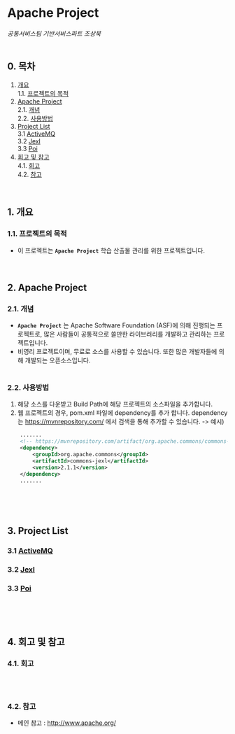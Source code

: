 # Apache Project
###### 공통서비스팀 기반서비스파트 조상묵 <br><br>

## 0. 목차
1. [개요](#1-개요)<br>
    1.1. [프로젝트의 목적](#11-프로젝트의-목적)<br>
2. [Apache Project](#2-Apache-Project)<br>
    2.1. [개념](#21-개념)<br>
    2.2. [사용방법](#22-사용방법)<br>
3. [Project List](#3-Project-List)<br>
    3.1 [ActiveMQ](#31-ActiveMQ)<br>
    3.2 [Jexl](#32-Jexl)<br>
    3.3 [Poi](#33-Poi)<br>
4. [회고 및 참고](#4-회고-및-참고)<br>
    4.1. [회고](#41-회고)<br>
    4.2. [참고](#42-참고)<br>
<br>

## 1. 개요
### 1.1. 프로젝트의 목적
- 이 프로젝트는 **`Apache Project`** 학습 산출물 관리를 위한 프로젝트입니다.
<br><br><br>

## 2. Apache Project
### 2.1. 개념
- **`Apache Project`** 는 Apache Software Foundation (ASF)에 의해 진행되는 프로젝트로, 많은 사람들이 공통적으로 쓸만한 라이브러리를 개발하고 관리하는 프로젝트입니다.
- 비영리 프로젝트이며, 무료로 소스를 사용할 수 있습니다. 또한 많은 개발자들에 의해 개발되는 오픈소스입니다.
<br><br>

### 2.2. 사용방법
1. 해당 소스를 다운받고 Build Path에 해당 프로젝트의 소스파일을 추가합니다.
2. 웹 프로젝트의 경우, pom.xml 파일에 dependency를 추가 합니다. dependency는 https://mvnrepository.com/ 에서 검색을 통해 추가할 수 있습니다.
-> 예시) 
```xml
    .......
	<!-- https://mvnrepository.com/artifact/org.apache.commons/commons-jexl -->
	<dependency>
	    <groupId>org.apache.commons</groupId>
	    <artifactId>commons-jexl</artifactId>
	    <version>2.1.1</version>
	</dependency>
    .......
```
<br><br><br>

## 3. Project List
### 3.1 [ActiveMQ](https://github.com/ChoSangmuk-tsis/Apache_Project/tree/master/ActiveMQ)
### 3.2 [Jexl](https://github.com/ChoSangmuk-tsis/Apache_Project/tree/master/Jexl)
### 3.3 [Poi](https://github.com/ChoSangmuk-tsis/Apache_Project/tree/master/Poi)
<br><br><br>

## 4. 회고 및 참고
### 4.1. 회고
<br><br>

### 4.2. 참고
- 메인 참고 : http://www.apache.org/
<br><br><br>